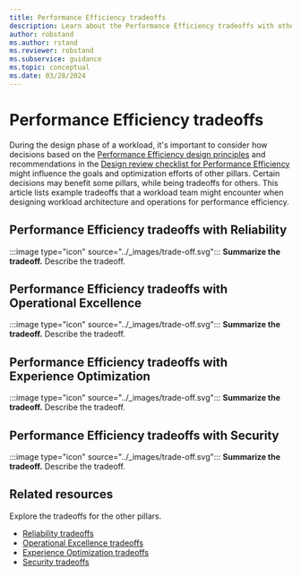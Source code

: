 ```yaml
---
title: Performance Efficiency tradeoffs
description: Learn about the Performance Efficiency tradeoffs with other pillars.
author: robstand
ms.author: rstand
ms.reviewer: robstand
ms.subservice: guidance
ms.topic: conceptual
ms.date: 03/28/2024
---
```


# Performance Efficiency tradeoffs

During the design phase of a workload, it's important to consider how decisions based on the [Performance Efficiency design principles](./principles.md) and recommendations in the [Design review checklist for Performance Efficiency](./checklist.md) might influence the goals and optimization efforts of other pillars. Certain decisions may benefit some pillars, while being tradeoffs for others. This article lists example tradeoffs that a workload team might encounter when designing workload architecture and operations for performance efficiency.

## Performance Efficiency tradeoffs with Reliability

:::image type="icon" source="../_images/trade-off.svg"::: **Summarize the tradeoff.** Describe the tradeoff.

## Performance Efficiency tradeoffs with Operational Excellence

:::image type="icon" source="../_images/trade-off.svg"::: **Summarize the tradeoff.** Describe the tradeoff.

## Performance Efficiency tradeoffs with Experience Optimization

:::image type="icon" source="../_images/trade-off.svg"::: **Summarize the tradeoff.** Describe the tradeoff.

## Performance Efficiency tradeoffs with Security

:::image type="icon" source="../_images/trade-off.svg"::: **Summarize the tradeoff.** Describe the tradeoff.

## Related resources

Explore the tradeoffs for the other pillars.

- [Reliability tradeoffs](../reliability/tradeoffs.md)
- [Operational Excellence tradeoffs](../operational-excellence/tradeoffs.md)
- [Experience Optimization tradeoffs](../experience-optimization/tradeoffs.md)
- [Security tradeoffs](../security/tradeoffs.md)